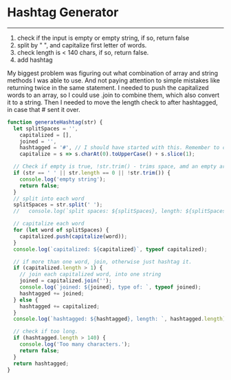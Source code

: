 <br>

# Hashtag Generator

---

1.  check if the input is empty or empty string, if so, return false
2.  split by " ", and capitalize first letter of words.
3.  check length is < 140 chars, if so, return false.
4.  add hashtag

My biggest problem was figuring out what combination of array and string methods I was able to use.
And not paying attention to simple mistakes like returning twice in the same statement.
I needed to push the capitalized words to an array, so I could use .join to combine them, which also convert it to a string.
Then I needed to move the length check to after hashtagged, in case that # sent it over.

```js
function generateHashtag(str) {
  let splitSpaces = '',
    capitalized = [],
    joined = '',
    hashtagged = '#', // I should have started with this. Remember to count this when checking length.
    capitalize = s => s.charAt(0).toUpperCase() + s.slice(1);

  // Check if empty is true, !str.trim() - trims space, amd an empty array returns false, so !false=true
  if (str == ' ' || str.length == 0 || !str.trim()) {
    console.log('empty string');
    return false;
  }
  // split into each word
  splitSpaces = str.split(' ');
  //   console.log(`split spaces: ${splitSpaces}, length: ${splitSpaces.length}`);

  // capitalize each word
  for (let word of splitSpaces) {
    capitalized.push(capitalize(word));
  }
  console.log(`capitalized: ${capitalized}`, typeof capitalized);

  // if more than one word, join, otherwise just hashtag it.
  if (capitalized.length > 1) {
    // join each capitalized word, into one string
    joined = capitalized.join('');
    console.log(`joined: ${joined}, type of: `, typeof joined);
    hashtagged += joined;
  } else {
    hashtagged += capitalized;
  }
  console.log(`hashtagged: ${hashtagged}, length: `, hashtagged.length);

  // check if too long.
  if (hashtagged.length > 140) {
    console.log('Too many characters.');
    return false;
  }
  return hashtagged;
}
```
